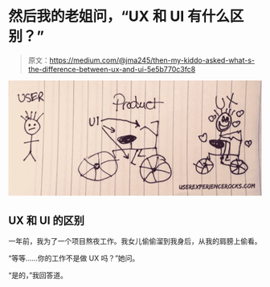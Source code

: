 # 然后我的老姐问，“UX 和 UI 有什么区别？”

> 原文：<https://medium.com/@jma245/then-my-kiddo-asked-what-s-the-difference-between-ux-and-ui-5e5b770c3fc8>

![](img/c52d9954112f2040446884bddbca40ab.png)

## UX 和 UI 的区别

一年前，我为了一个项目熬夜工作。我女儿偷偷溜到我身后，从我的肩膀上偷看。

“等等……你的工作不是做 UX 吗？”她问。

“是的，”我回答道。